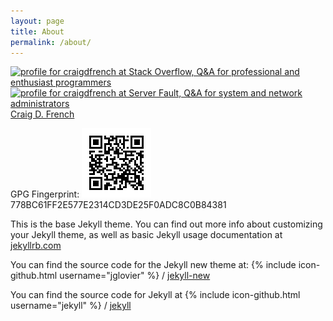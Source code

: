```yaml
---
layout: page
title: About
permalink: /about/
---
```


<a href="http://stackoverflow.com/users/3803219/craigdfrench">
<img src="http://stackoverflow.com/users/flair/3803219.png" width="208" height="58" alt="profile for craigdfrench at Stack Overflow, Q&amp;A for professional and enthusiast programmers" title="profile for craigdfrench at Stack Overflow, Q&amp;A for professional and enthusiast programmers">
</a>  

<a href="http://serverfault.com/users/237560/craigdfrench">
<img src="http://serverfault.com/users/flair/237560.png" width="208" height="58" alt="profile for craigdfrench at Server Fault, Q&amp;A for system and network administrators" title="profile for craigdfrench at Server Fault, Q&amp;A for system and network administrators">
</a>
<script type="text/javascript" src="https://platform.linkedin.com/badges/js/profile.js"></script>

<div class="LI-profile-badge"  data-version="v1" data-size="large" data-locale="en_US" data-type="vertical" data-theme="dark" data-vanity="craigdfrench"><a class="LI-simple-link" href='https://ca.linkedin.com/in/craigdfrench?trk=profile-badge'>Craig D. French</a></div>

GPG Fingerprint: ![](pgp.png) 778BC61FF2E577E2314CD3DE25F0ADC8C0B84381

This is the base Jekyll theme. You can find out more info about customizing your Jekyll theme, as well as basic Jekyll usage documentation at [jekyllrb.com](http://jekyllrb.com/)

You can find the source code for the Jekyll new theme at:
{% include icon-github.html username="jglovier" %} /
[jekyll-new](https://github.com/jglovier/jekyll-new)


You can find the source code for Jekyll at
{% include icon-github.html username="jekyll" %} /
[jekyll](https://github.com/jekyll/jekyll)
